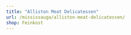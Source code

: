 ```yaml
---
title: "Alliston Meat Delicatessen"
url: /mississauga/alliston-meat-delicatessen/
shop: Feinkost
---
```

